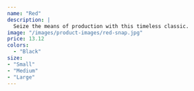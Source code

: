```yaml
---
name: "Red"
description: |
  Seize the means of production with this timeless classic.
image: "/images/product-images/red-snap.jpg"
price: 13.12
colors:
  - "Black"
size:
- "Small"
- "Medium"
- "Large"
---
```


